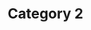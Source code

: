 ---
title: "Category 2"
featuredImage: "featured-image.png"
summary: "This is the summary of Test Category 2."
---